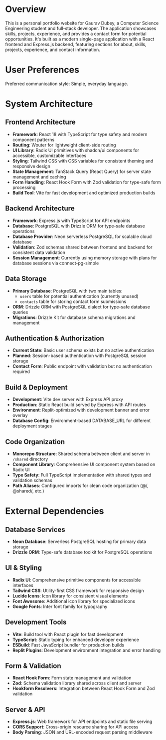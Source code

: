 # Overview

This is a personal portfolio website for Gaurav Dubey, a Computer Science Engineering student and full-stack developer. The application showcases skills, projects, experience, and provides a contact form for potential opportunities. It's built as a modern single-page application with a React frontend and Express.js backend, featuring sections for about, skills, projects, experience, and contact information.

# User Preferences

Preferred communication style: Simple, everyday language.

# System Architecture

## Frontend Architecture
- **Framework**: React 18 with TypeScript for type safety and modern component patterns
- **Routing**: Wouter for lightweight client-side routing
- **UI Library**: Radix UI primitives with shadcn/ui components for accessible, customizable interfaces
- **Styling**: Tailwind CSS with CSS variables for consistent theming and responsive design
- **State Management**: TanStack Query (React Query) for server state management and caching
- **Form Handling**: React Hook Form with Zod validation for type-safe form processing
- **Build Tool**: Vite for fast development and optimized production builds

## Backend Architecture
- **Framework**: Express.js with TypeScript for API endpoints
- **Database**: PostgreSQL with Drizzle ORM for type-safe database operations
- **Database Provider**: Neon serverless PostgreSQL for scalable cloud database
- **Validation**: Zod schemas shared between frontend and backend for consistent data validation
- **Session Management**: Currently using memory storage with plans for database sessions via connect-pg-simple

## Data Storage
- **Primary Database**: PostgreSQL with two main tables:
  - `users` table for potential authentication (currently unused)
  - `contacts` table for storing contact form submissions
- **ORM**: Drizzle ORM with PostgreSQL dialect for type-safe database queries
- **Migrations**: Drizzle Kit for database schema migrations and management

## Authentication & Authorization
- **Current State**: Basic user schema exists but no active authentication
- **Planned**: Session-based authentication with PostgreSQL session storage
- **Contact Form**: Public endpoint with validation but no authentication required

## Build & Deployment
- **Development**: Vite dev server with Express API proxy
- **Production**: Static React build served by Express with API routes
- **Environment**: Replit-optimized with development banner and error overlay
- **Database Config**: Environment-based DATABASE_URL for different deployment stages

## Code Organization
- **Monorepo Structure**: Shared schema between client and server in `/shared` directory
- **Component Library**: Comprehensive UI component system based on Radix UI
- **Type Safety**: Full TypeScript implementation with shared types and validation schemas
- **Path Aliases**: Configured imports for clean code organization (@/, @shared/, etc.)

# External Dependencies

## Database Services
- **Neon Database**: Serverless PostgreSQL hosting for primary data storage
- **Drizzle ORM**: Type-safe database toolkit for PostgreSQL operations

## UI & Styling
- **Radix UI**: Comprehensive primitive components for accessible interfaces
- **Tailwind CSS**: Utility-first CSS framework for responsive design
- **Lucide Icons**: Icon library for consistent visual elements
- **Font Awesome**: Additional icon library for specialized icons
- **Google Fonts**: Inter font family for typography

## Development Tools
- **Vite**: Build tool with React plugin for fast development
- **TypeScript**: Static typing for enhanced developer experience
- **ESBuild**: Fast JavaScript bundler for production builds
- **Replit Plugins**: Development environment integration and error handling

## Form & Validation
- **React Hook Form**: Form state management and validation
- **Zod**: Schema validation library shared across client and server
- **Hookform Resolvers**: Integration between React Hook Form and Zod validation

## Server & API
- **Express.js**: Web framework for API endpoints and static file serving
- **CORS Support**: Cross-origin resource sharing for API access
- **Body Parsing**: JSON and URL-encoded request parsing middleware